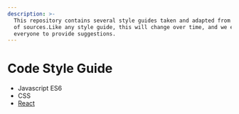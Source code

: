```yaml
---
description: >-
  This repository contains several style guides taken and adapted from a variety
  of sources.Like any style guide, this will change over time, and we encourage
  everyone to provide suggestions.
---
```


# Code Style Guide

* Javascript ES6
* CSS
* [React](React/Readme.md)

